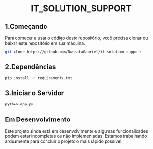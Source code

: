 <h1 align="center"> IT_SOLUTION_SUPPORT</h1>

<h2>1.Começando</h2>
Para começar a usar o código deste repositório, você precisa clonar ou baixar este repositório em sua máquina.<br>

```bash
git clone https://github.com/DwonataGabriel/it_solution_support
```

<h2>2.Dependências</h2>

```bash
pip install -r requirements.txt
```
<h2>3.Iniciar o Servidor</h2>

```bash
python app.py
```
## Em Desenvolvimento

Este projeto ainda está em desenvolvimento e algumas funcionalidades podem estar incompletas ou não implementadas. Estamos trabalhando arduamente para concluir o projeto o mais rápido possível.




